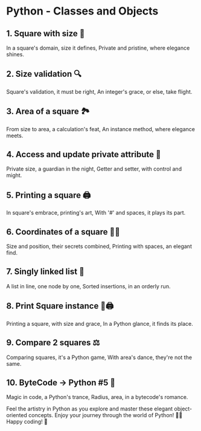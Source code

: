 # Python - Classes and Objects

## 1. Square with size 📏

In a square's domain, size it defines,
Private and pristine, where elegance shines.

## 2. Size validation 🔍

Square's validation, it must be right,
An integer's grace, or else, take flight.

## 3. Area of a square 🏞️

From size to area, a calculation's feat,
An instance method, where elegance meets.

## 4. Access and update private attribute 🚧

Private size, a guardian in the night,
Getter and setter, with control and might.

## 5. Printing a square 🖨️

In square's embrace, printing's art,
With '#' and spaces, it plays its part.

## 6. Coordinates of a square 📏📌

Size and position, their secrets combined,
Printing with spaces, an elegant find.

## 7. Singly linked list 📜

A list in line, one node by one,
Sorted insertions, in an orderly run.

## 8. Print Square instance 📏🖨️

Printing a square, with size and grace,
In a Python glance, it finds its place.

## 9. Compare 2 squares ⚖️

Comparing squares, it's a Python game,
With area's dance, they're not the same.

## 10. ByteCode -> Python #5 🧙

Magic in code, a Python's trance,
Radius, area, in a bytecode's romance.

Feel the artistry in Python as you explore and master these elegant object-oriented concepts. Enjoy your journey through the world of Python! 🚀🐍 Happy coding! 🎉
